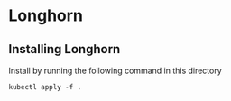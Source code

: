 # Longhorn


## Installing Longhorn 
Install by running the following command in this directory

```shell
kubectl apply -f .
```